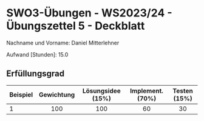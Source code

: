 # **SWO3-Übungen - WS2023/24 - Übungszettel 5 - Deckblatt**

Nachname und Vorname: Daniel Mitterlehner

Aufwand [Stunden]:    15.0

## **Erfüllungsgrad**

| Beispiel  | Gewichtung  | Lösungsidee (15%) | Implement. (70%) | Testen (15%)    |
| --------- | :---------: | :---------------: | :--------------: | :-------------: |
| 1         | 100         | 100                 | 60                | 30               |
